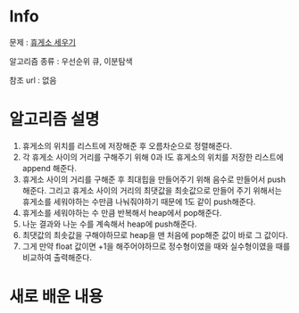 # Info

문제 : [휴게소 세우기](https://www.acmicpc.net/problem/1477)

알고리즘 종류 : 우선순위 큐, 이분탐색

참조 url : 없음

# 알고리즘 설명

1. 휴게소의 위치를 리스트에 저장해준 후 오름차순으로 정렬해준다. 
2. 각 휴게소 사이의 거리를 구해주기 위해 0과 l도 휴게소의 위치를 저장한 리스트에 append 해준다.
3. 휴게소 사이의 거리를 구해준 후 최대힙을 만들어주기 위해 음수로 만들어서 push 해준다. 그리고 휴게소 사이의 거리의 최댓값을 최솟값으로 만들어 주기 위해서는 휴게소를 세워야하는 수만큼 나눠줘야하기 때문에 1도 같이 push해준다.
4. 휴게소를 세워야하는 수 만큼 반복해서 heap에서 pop해준다.
5. 나눈 결과와 나눈 수를 계속해서 heap에 push해준다.
6. 최댓값의 최솟값을 구해야하므로 heap을 맨 처음에 pop해준 값이 바로 그 값이다.
7. 그게 만약 float 값이면 +1을 해주어야하므로 정수형이였을 때와 실수형이였을 때를 비교하여 출력해준다. 

# 새로 배운 내용